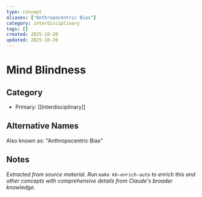 ```yaml
---
type: concept
aliases: ["Anthropocentric Bias"]
category: interdisciplinary
tags: []
created: 2025-10-20
updated: 2025-10-20
---
```


# Mind Blindness

## Category

- Primary: [[Interdisciplinary]]

## Alternative Names

Also known as: "Anthropocentric Bias"

## Notes

*Extracted from source material. Run `make kb-enrich-auto` to enrich this and other concepts with comprehensive details from Claude's broader knowledge.*
